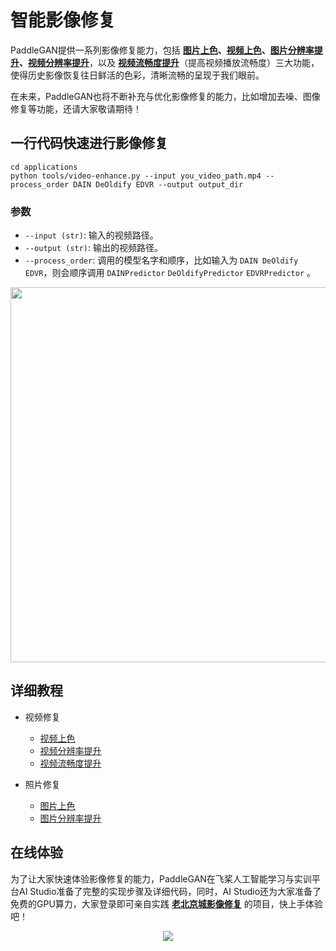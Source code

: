 # 智能影像修复

PaddleGAN提供一系列影像修复能力，包括 **[图片上色](./photo_color_cn.md)、[视频上色](./video_color_cn.md)、[图片分辨率提升](./photo_sr_cn.md)、[视频分辨率提升](./video_sr_cn.md)**，以及 **[视频流畅度提升](./video_frame_cn.md)**（提高视频播放流畅度）三大功能，使得历史影像恢复往日鲜活的色彩，清晰流畅的呈现于我们眼前。

在未来，PaddleGAN也将不断补充与优化影像修复的能力，比如增加去噪、图像修复等功能，还请大家敬请期待！

## **一行代码快速进行影像修复**

```
cd applications
python tools/video-enhance.py --input you_video_path.mp4 --process_order DAIN DeOldify EDVR --output output_dir
```

### **参数**

- `--input (str)`: 输入的视频路径。
- `--output (str)`: 输出的视频路径。
- `--process_order`: 调用的模型名字和顺序，比如输入为 `DAIN DeOldify EDVR`，则会顺序调用 `DAINPredictor` `DeOldifyPredictor` `EDVRPredictor` 。

<div align='center'>
  <img src='https://user-images.githubusercontent.com/48054808/117925494-e9a70400-b329-11eb-9f38-a48ef946a3a4.gif' width='600'>
</div>

## 详细教程
* 视频修复
  * [视频上色](./video_color_cn.md)
  * [视频分辨率提升](./video_sr_cn.md)
  * [视频流畅度提升](./video_frame_cn.md)

* 照片修复
  * [图片上色](./photo_color_cn.md)
  * [图片分辨率提升](./photo_sr_cn.md)


## 在线体验
为了让大家快速体验影像修复的能力，PaddleGAN在飞桨人工智能学习与实训平台AI Studio准备了完整的实现步骤及详细代码，同时，AI Studio还为大家准备了免费的GPU算力，大家登录即可亲自实践 **[老北京城影像修复](https://aistudio.baidu.com/aistudio/projectdetail/1161285)** 的项目，快上手体验吧！

<div align='center'>
  <img src='https://user-images.githubusercontent.com/48054808/117924001-a0ee4b80-b327-11eb-8ab8-189f4afb8c23.png'>
</div>

